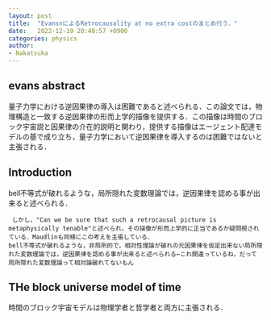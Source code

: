 ```yaml
---
layout: post
title:  "EvansnによるRetrocausality at no extra costのまとめ行う．"
date:   2022-12-19 20:48:57 +0900
categories: physics
author: 
- Nakatsuka
---
```


## evans abstract

 量子力学における逆因果律の導入は困難であると述べられる．この論文では，物理構造と一致する逆因果律の形而上学的描像を提供する．この描像は時間のブロック宇宙説と因果律の介在的説明と関わり，提供する描像はエージェント配達モデルの基で成り立ち，量子力学において逆因果律を導入するのは困難ではないと主張される．


## Introduction


 bell不等式が破れるような，局所隠れた変数理論では，逆因果律を認める事が出来ると述べられる．

     しかし，"Can we be sure that such a retrocausal picture is metaphysically tenable"と述べられ，その描像が形而上学的に正当であるか疑問視されている．Maudlinも同様にこの考えを主張している．
    bell不等式が破れるような，非局所的で，相対性理論が破れの元因果律を仮定出来ない局所隠れた変数理論では，逆因果律を認める事が出来ると述べられる←これ間違っているね，だって局所隠れた変数理論って相対論破れてないもん

## THe block universe model of time


 時間のブロック宇宙モデルは物理学者と哲学者と両方に主張される．
